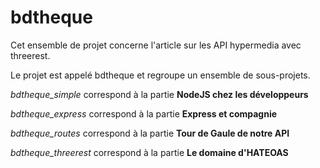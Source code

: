 # bdtheque
Cet ensemble de projet concerne l'article sur les API hypermedia avec threerest.

Le projet est appelé bdtheque et regroupe un ensemble de sous-projets.

  *bdtheque_simple* correspond à la partie **NodeJS chez les développeurs**
  
  *bdtheque_express* correspond à la partie **Express et compagnie**
  
  *bdtheque_routes* correspond à la partie **Tour de Gaule de notre API**
  
  *bdtheque_threerest* correspond à la partie **Le domaine d'HATEOAS**
